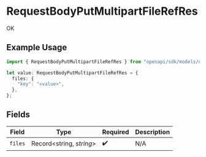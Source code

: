 # RequestBodyPutMultipartFileRefRes

OK

## Example Usage

```typescript
import { RequestBodyPutMultipartFileRefRes } from "openapi/sdk/models/operations";

let value: RequestBodyPutMultipartFileRefRes = {
  files: {
    "key": "<value>",
  },
};
```

## Fields

| Field                    | Type                     | Required                 | Description              |
| ------------------------ | ------------------------ | ------------------------ | ------------------------ |
| `files`                  | Record<string, *string*> | :heavy_check_mark:       | N/A                      |